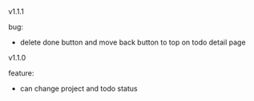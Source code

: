 v1.1.1

bug:

- delete done button and move back button to top on todo detail page


v1.1.0

feature:

- can change project and todo status